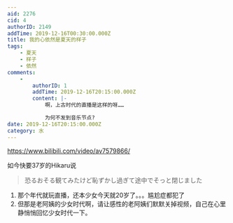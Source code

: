 ```yaml
---
aid: 2276
cid: 4
authorID: 2149
addTime: 2019-12-16T00:30:00.000Z
title: 我的心依然是夏天的样子
tags:
    - 夏天
    - 样子
    - 依然
comments:
    -
        authorID: 1
        addTime: 2019-12-16T20:15:00.000Z
        content: |-
            啊，上古时代的直播是这样的呀……

            为何不发到音乐节点?
date: 2019-12-16T20:15:00.000Z
category: 水
---
```


https://www.bilibili.com/video/av7579866/

如今快要37岁的Hikaru说

> 恐るおそる観てみたけど恥ずかし過ぎて途中でそっと閉じました

1.  那个年代就玩直播，还本少女今天就20岁了。。。尴尬症都犯了
2.  但那是老阿姨的少女时代啊，请让感性的老阿姨们默默关掉视频，自己在心里静悄悄回忆少女时代一下。
